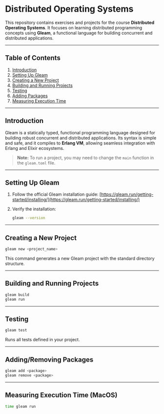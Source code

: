 # Distributed Operating Systems

This repository contains exercises and projects for the course **Distributed Operating Systems**. It focuses on learning distributed programming concepts using **Gleam**, a functional language for building concurrent and distributed applications.

---

## Table of Contents

1. [Introduction](#introduction)
2. [Setting Up Gleam](#setting-up-gleam)
3. [Creating a New Project](#creating-a-new-project)
4. [Building and Running Projects](#building-and-running-projects)
5. [Testing](#testing)
6. [Adding Packages](#adding-packages)
7. [Measuring Execution Time](#measuring-execution-time)

---

## Introduction

Gleam is a statically typed, functional programming language designed for building robust concurrent and distributed applications. Its syntax is simple and safe, and it compiles to **Erlang VM**, allowing seamless integration with Erlang and Elixir ecosystems.

> **Note:** To run a project, you may need to change the `main` function in the `gleam.toml` file.

---

## Setting Up Gleam

1. Follow the official Gleam installation guide: [https://gleam.run/getting-started/installing/](https://gleam.run/getting-started/installing/)
2. Verify the installation:

   ```bash
   gleam --version
   ```

---

## Creating a New Project

```bash
gleam new <project_name>
```

This command generates a new Gleam project with the standard directory structure.

---

## Building and Running Projects

```bash
gleam build
gleam run
```

---

## Testing

```bash
gleam test
```

Runs all tests defined in your project.

---

## Adding/Removing Packages

```bash
gleam add <package>
gleam remove <package>
```

---

## Measuring Execution Time (MacOS)

```bash
time gleam run
```
